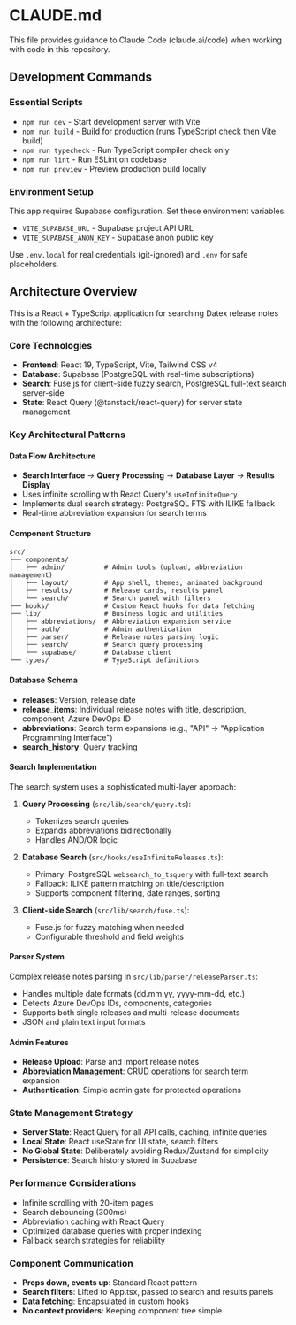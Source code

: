 # CLAUDE.md

This file provides guidance to Claude Code (claude.ai/code) when working with code in this repository.

## Development Commands

### Essential Scripts
- `npm run dev` - Start development server with Vite
- `npm run build` - Build for production (runs TypeScript check then Vite build)
- `npm run typecheck` - Run TypeScript compiler check only
- `npm run lint` - Run ESLint on codebase
- `npm run preview` - Preview production build locally

### Environment Setup
This app requires Supabase configuration. Set these environment variables:
- `VITE_SUPABASE_URL` - Supabase project API URL
- `VITE_SUPABASE_ANON_KEY` - Supabase anon public key

Use `.env.local` for real credentials (git-ignored) and `.env` for safe placeholders.

## Architecture Overview

This is a React + TypeScript application for searching Datex release notes with the following architecture:

### Core Technologies
- **Frontend**: React 19, TypeScript, Vite, Tailwind CSS v4
- **Database**: Supabase (PostgreSQL with real-time subscriptions)
- **Search**: Fuse.js for client-side fuzzy search, PostgreSQL full-text search server-side
- **State**: React Query (@tanstack/react-query) for server state management

### Key Architectural Patterns

#### Data Flow Architecture
- **Search Interface** → **Query Processing** → **Database Layer** → **Results Display**
- Uses infinite scrolling with React Query's `useInfiniteQuery`
- Implements dual search strategy: PostgreSQL FTS with ILIKE fallback
- Real-time abbreviation expansion for search terms

#### Component Structure
```
src/
├── components/
│   ├── admin/          # Admin tools (upload, abbreviation management)
│   ├── layout/         # App shell, themes, animated background
│   ├── results/        # Release cards, results panel
│   └── search/         # Search panel with filters
├── hooks/              # Custom React hooks for data fetching
├── lib/                # Business logic and utilities
│   ├── abbreviations/  # Abbreviation expansion service
│   ├── auth/           # Admin authentication
│   ├── parser/         # Release notes parsing logic
│   ├── search/         # Search query processing
│   └── supabase/       # Database client
└── types/              # TypeScript definitions
```

#### Database Schema
- **releases**: Version, release date
- **release_items**: Individual release notes with title, description, component, Azure DevOps ID
- **abbreviations**: Search term expansions (e.g., "API" → "Application Programming Interface")
- **search_history**: Query tracking

#### Search Implementation
The search system uses a sophisticated multi-layer approach:

1. **Query Processing** (`src/lib/search/query.ts`):
   - Tokenizes search queries
   - Expands abbreviations bidirectionally
   - Handles AND/OR logic

2. **Database Search** (`src/hooks/useInfiniteReleases.ts`):
   - Primary: PostgreSQL `websearch_to_tsquery` with full-text search
   - Fallback: ILIKE pattern matching on title/description
   - Supports component filtering, date ranges, sorting

3. **Client-side Search** (`src/lib/search/fuse.ts`):
   - Fuse.js for fuzzy matching when needed
   - Configurable threshold and field weights

#### Parser System
Complex release notes parsing in `src/lib/parser/releaseParser.ts`:
- Handles multiple date formats (dd.mm.yy, yyyy-mm-dd, etc.)
- Detects Azure DevOps IDs, components, categories
- Supports both single releases and multi-release documents
- JSON and plain text input formats

#### Admin Features
- **Release Upload**: Parse and import release notes
- **Abbreviation Management**: CRUD operations for search term expansion
- **Authentication**: Simple admin gate for protected operations

### State Management Strategy
- **Server State**: React Query for all API calls, caching, infinite queries
- **Local State**: React useState for UI state, search filters
- **No Global State**: Deliberately avoiding Redux/Zustand for simplicity
- **Persistence**: Search history stored in Supabase

### Performance Considerations
- Infinite scrolling with 20-item pages
- Search debouncing (300ms)
- Abbreviation caching with React Query
- Optimized database queries with proper indexing
- Fallback search strategies for reliability

### Component Communication
- **Props down, events up**: Standard React pattern
- **Search filters**: Lifted to App.tsx, passed to search and results panels
- **Data fetching**: Encapsulated in custom hooks
- **No context providers**: Keeping component tree simple